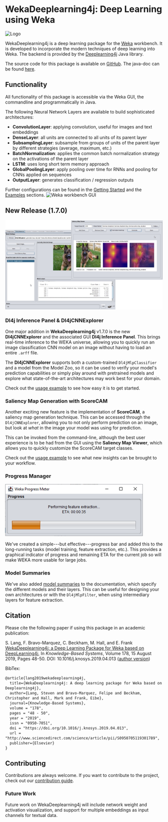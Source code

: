 # WekaDeeplearning4j: Deep Learning using Weka
![Logo](img/Weka_3_full.png)

WekaDeeplearning4j is a deep learning package for the [Weka](https://www.cs.waikato.ac.nz/ml/weka/index.html) workbench. It is developed to incorporate the modern techniques of deep learning into Weka. The backend is provided by the [Deeplearning4j](https://deeplearning4j.org/) Java library. 

The source code for this package is available on [GitHub](https://github.com/Waikato/wekaDeeplearning4j). The java-doc can be found [here](https://waikato.github.io/wekaDeeplearning4j/).

## Functionality
All functionality of this package is accessible via the Weka GUI, the commandline and programmatically in Java.

The following Neural Network Layers are available to build sophisticated architectures:
 
- **ConvolutionLayer**: applying convolution, useful for images and text embeddings
- **DenseLayer**: all units are connected to all units of its parent layer
- **SubsamplingLayer**: subsample from groups of units of the parent layer by different strategies (average, maximum, etc.)
- **BatchNormalization**: applies the common batch normalization strategy on the activations of the parent layer
- **LSTM**: uses long short term memory approach
- **GlobalPoolingLayer**: apply pooling over time for RNNs and pooling for CNNs applied on sequences
- **OutputLayer**: generates classification / regression outputs

Further configurations can be found in the [Getting Started](user-guide/getting-started.md) and the [Examples](examples) sections.
![Weka workbench GUI](img/gui.png)

## New Release (1.7.0)

![Dl4jCNNExplorer and Saliency map generation](img/releases/1.7.0/GUI.jpg)

### Dl4j Inference Panel & Dl4jCNNExplorer
One major addition in **WekaDeeplearning4j** v1.7.0 is the new **Dl4jCNNExplorer** and the 
associated GUI **Dl4j Inference Panel**. This brings real-time inference to the WEKA universe, 
allowing you to quickly run an image classification CNN model on an image without having to 
load an entire `.arff` file.

The **Dl4jCNNExplorer** supports both a custom-trained `Dl4jMlpClassifier` and a model from 
the Model Zoo, so it can be used to verify your model's prediction capabilities 
or simply play around with pretrained models and explore what state-of-the-art 
architectures may work best for your domain.

Check out the [usage example](https://deeplearning.cms.waikato.ac.nz/examples/dl4j-inference/) 
to see how easy it is to get started.

### Saliency Map Generation with ScoreCAM
Another exciting new feature is the implementation of **ScoreCAM**, a saliency map generation technique. 
This can be accessed through the `Dl4jCNNExplorer`, allowing you to not only perform prediction on an image, 
but look at *what* in the image your model was using for prediction.

This can be invoked from the command-line, although the best user experience is to be had from the GUI using the 
**Saliency Map Viewer**, which allows you to quickly customize the ScoreCAM target classes.

Check out the [usage example](https://deeplearning.cms.waikato.ac.nz/examples/dl4j-inference/#example-4-saliency-map-generation) 
to see what new insights can be brought to your workflow.

### Progress Manager

![Progress Manager](./img/releases/1.7.0/ProgressManager.png)

We've created a simple---but effective---progress bar and added this to the long-running tasks 
(model training, feature extraction, etc.). This provides a graphical indicator of progress and remaining 
ETA for the current job so will make WEKA more usable for large jobs.

### Model Summaries

We've also added [model summaries](https://deeplearning.cms.waikato.ac.nz/user-guide/model-zoo/#model-summaries) 
to the documentation, which specify the different models and their layers. This can be useful for designing 
your own architectures or with the `Dl4jMlpFilter`, when using intermediary layers for feature extraction.

## Citation

Please cite the following paper if using this package in an academic publication:

S. Lang, F. Bravo-Marquez, C. Beckham, M. Hall, and E. Frank  [WekaDeeplearning4j: a Deep Learning Package for Weka based on  DeepLearning4j](https://www.sciencedirect.com/science/article/pii/S0950705119301789),  In *Knowledge-Based Systems*, Volume 178, 15 August 2019, Pages 48-50. DOI: 10.1016/j.knosys.2019.04.013  ([author version](https://felipebravom.com/publications/WDL4J_KBS2019.pdf))

BibTex:

```
@article{lang2019wekadeeplearning4j,
  title={WekaDeeplearning4j: A deep learning package for Weka based on Deeplearning4j},
  author={Lang, Steven and Bravo-Marquez, Felipe and Beckham, Christopher and Hall, Mark and Frank, Eibe},
  journal={Knowledge-Based Systems},
  volume = "178",
  pages = "48 - 50",
  year = "2019",
  issn = "0950-7051",
  doi = "https://doi.org/10.1016/j.knosys.2019.04.013",
  url = "http://www.sciencedirect.com/science/article/pii/S0950705119301789",
  publisher={Elsevier}
}
```

## Contributing
Contributions are always welcome. If you want to contribute to the project, check out our [contribution guide](https://github.com/Waikato/wekaDeeplearning4j/blob/master/CONTRIBUTING.md).

### Future Work
Future work on WekaDeeplearning4j will include network weight and activation visualization, and support for multiple embeddings as input channels for textual data.
